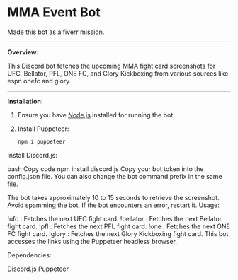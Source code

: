 # MMA Event Bot
Made this bot as a fiverr mission.

------------------------------------
**Overview:**

This Discord bot fetches the upcoming MMA fight card screenshots for UFC, Bellator, PFL, ONE FC, and Glory Kickboxing from various sources like espn onefc and glory.

------------------------------------
**Installation:**

1. Ensure you have [Node.js](https://nodejs.org/en/) installed for running the bot.

2. Install Puppeteer:
   ```bash
   npm i puppeteer
Install Discord.js:

bash
Copy code
npm install discord.js
Copy your bot token into the config.json file. You can also change the bot command prefix in the same file.

The bot takes approximately 10 to 15 seconds to retrieve the screenshot. Avoid spamming the bot.
If the bot encounters an error, restart it.
Usage:

!ufc : Fetches the next UFC fight card.
!bellator : Fetches the next Bellator fight card.
!pfl : Fetches the next PFL fight card.
!one : Fetches the next ONE FC fight card.
!glory : Fetches the next Glory Kickboxing fight card.
This bot accesses the links using the Puppeteer headless browser.

Dependencies:

Discord.js
Puppeteer